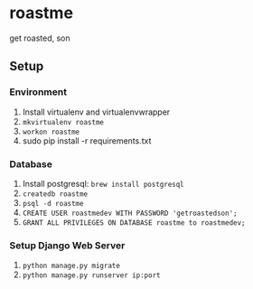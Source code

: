 # roastme
get roasted, son

## Setup

### Environment

1. Install virtualenv and virtualenvwrapper
2. `mkvirtualenv roastme`
3. `workon roastme`
4. sudo pip install -r requirements.txt

### Database

1. Install postgresql: `brew install postgresql`
2. `createdb roastme`
3. `psql -d roastme`
4. `CREATE USER roastmedev WITH PASSWORD 'getroastedson';`
5. `GRANT ALL PRIVILEGES ON DATABASE roastme to roastmedev;`

### Setup Django Web Server

1. `python manage.py migrate`
2. `python manage.py runserver ip:port`
